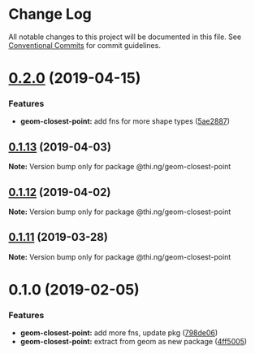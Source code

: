 # Change Log

All notable changes to this project will be documented in this file.
See [Conventional Commits](https://conventionalcommits.org) for commit guidelines.

# [0.2.0](https://github.com/thi-ng/umbrella/compare/@thi.ng/geom-closest-point@0.1.13...@thi.ng/geom-closest-point@0.2.0) (2019-04-15)


### Features

* **geom-closest-point:** add fns for more shape types ([5ae2887](https://github.com/thi-ng/umbrella/commit/5ae2887))





## [0.1.13](https://github.com/thi-ng/umbrella/compare/@thi.ng/geom-closest-point@0.1.12...@thi.ng/geom-closest-point@0.1.13) (2019-04-03)

**Note:** Version bump only for package @thi.ng/geom-closest-point





## [0.1.12](https://github.com/thi-ng/umbrella/compare/@thi.ng/geom-closest-point@0.1.11...@thi.ng/geom-closest-point@0.1.12) (2019-04-02)

**Note:** Version bump only for package @thi.ng/geom-closest-point





## [0.1.11](https://github.com/thi-ng/umbrella/compare/@thi.ng/geom-closest-point@0.1.10...@thi.ng/geom-closest-point@0.1.11) (2019-03-28)

**Note:** Version bump only for package @thi.ng/geom-closest-point







# 0.1.0 (2019-02-05)


### Features

* **geom-closest-point:** add more fns, update pkg ([798de06](https://github.com/thi-ng/umbrella/commit/798de06))
* **geom-closest-point:** extract from geom as new package ([4ff5005](https://github.com/thi-ng/umbrella/commit/4ff5005))
